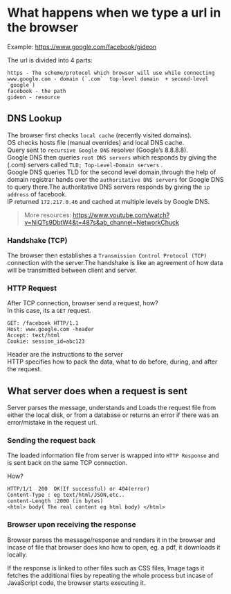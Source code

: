 # What happens when we type a url in the browser

Example: <https://www.google.com/facebook/gideon>

The url is divided into 4 parts:  

    https - The scheme/protocol which browser will use while connecting  
    www.google.com - domain (`.com`  top-level domain  + second-level `google`) 
    facebook - the path
    gideon - resource

## DNS Lookup

The browser first checks `local cache` (recently visited domains).  
OS checks hosts file (manual overrides) and local DNS cache.  
Query sent to `recursive Google DNS` resolver (Google’s 8.8.8.8).  
Google DNS then queries `root DNS servers` which responds by giving  the (.com) servers called `TLD; Top-Level-Domain servers` .  
Google DNS queries TLD for the second level domain,through the help of domain registrar hands over the `authoritative DNS servers` for Google DNS to query there.The authoritative DNS servers responds by giving the `ip address` of facebook.  
IP returned `172.217.0.46` and cached at multiple levels by Google DNS.

>More resources:  <https://www.youtube.com/watch?v=NiQTs9DbtW4&t=487s&ab_channel=NetworkChuck>

### Handshake (TCP)

The browser then establishes a `Transmission Control Protocol (TCP)` connection with the server.The handshake is like an agreement of how data will be transmitted between client and server.

### HTTP Request

After TCP connection, browser send a request, how?  
In this case, its a `GET` request.

    GET: /facebook HTTP/1.1  
    Host: www.google.com -header  
    Accept: text/html
    Cookie: session_id=abc123

Header are the instructions to the server  
HTTP specifies how to pack the data, what to do before, during, and after the request.

## What server does when a request is sent

Server parses the message, understands and Loads the request file from either the local disk, or from a database or returns an error if there was an error/mistake in the request url.

### Sending the request back

The loaded information file from server is wrapped into `HTTP Response` and is sent back on the same TCP connection.

How?  

    HTTP/1/1  200  OK(If successful) or 404(error)  
    Content-Type : eg text/html/JSON,etc..  
    content-Length :2000 (in bytes) 
    <html> body( The real content eg html body) </html> 

### Browser upon receiving the response

Browser parses the message/response and renders it in the browser and incase of file that browser does kno how to open, eg. a pdf, it downloads it locally.

If  the response is linked to other files such as CSS files, Image tags it fetches the additional files by repeating the whole process but incase of JavaScript code, the browser starts executing it.
